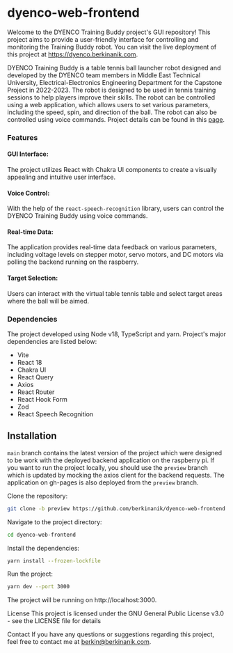 # dyenco-web-frontend

Welcome to the DYENCO Training Buddy project's GUI repository! This project aims to provide a user-friendly interface for controlling and monitoring the Training Buddy robot. You can visit the live deployment of this project at https://dyenco.berkinanik.com.

DYENCO Training Buddy is a table tennis ball launcher robot designed and developed by the DYENCO team members in Middle East Technical University, Electrical-Electronics Engineering Department for the Capstone Project in 2022-2023. The robot is designed to be used in tennis training sessions to help players improve their skills. The robot can be controlled using a web application, which allows users to set various parameters, including the speed, spin, and direction of the ball. The robot can also be controlled using voice commands. Project details can be found in this [page](http://capstone.eee.metu.edu.tr/project-fair-2022-2023/#DYENCO).

### Features

#### GUI Interface:

The project utilizes React with Chakra UI components to create a visually appealing and intuitive user interface.

#### Voice Control:

With the help of the `react-speech-recognition` library, users can control the DYENCO Training Buddy using voice commands.

#### Real-time Data:

The application provides real-time data feedback on various parameters, including voltage levels on stepper motor, servo motors, and DC motors via polling the backend running on the raspberry.

#### Target Selection:

Users can interact with the virtual table tennis table and select target areas where the ball will be aimed.

### Dependencies

The project developed using Node v18, TypeScript and yarn. Project's major dependencies are listed below:

- Vite
- React 18
- Chakra UI
- React Query
- Axios
- React Router
- React Hook Form
- Zod
- React Speech Recognition

## Installation

`main` branch contains the latest version of the project which were designed to be work with the deployed backend application on the raspberry pi. If you want to run the project locally, you should use the `preview` branch which is updated by mocking the axios client for the backend requests. The application on gh-pages is also deployed from the `preview` branch.

Clone the repository:

```bash
git clone -b preview https://github.com/berkinanik/dyenco-web-frontend.git
```

Navigate to the project directory:

```bash
cd dyenco-web-frontend
```

Install the dependencies:

```bash
yarn install --frozen-lockfile
```

Run the project:

```bash
yarn dev --port 3000
```

The project will be running on http://localhost:3000.

License
This project is licensed under the GNU General Public License v3.0 - see the LICENSE file for details

Contact
If you have any questions or suggestions regarding this project, feel free to contact me at berkin@berkinanik.com.
